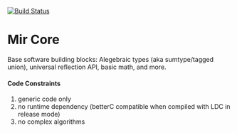 [![Build Status](https://travis-ci.org/libmir/mir-core.svg?branch=master)](https://travis-ci.org/libmir/mir-core)

Mir Core
==============

Base software building blocks: Alegebraic types (aka sumtype/tagged union), universal reflection API, basic math, and more.

#### Code Constraints

1. generic code only
2. no runtime dependency (betterC compatible when compiled with LDC in release mode)
3. no complex algorithms
